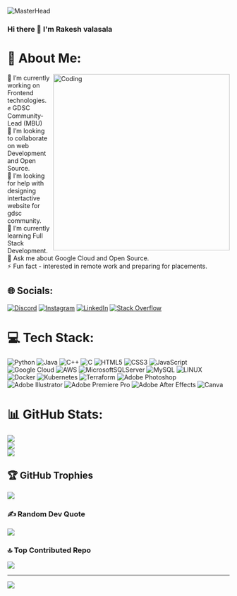 ![MasterHead](https://indoanalytica.com/static/images/bannerr.gif)


### Hi there 👋 I'm Rakesh valasala

# 💫 About Me:
<img align="right" alt="Coding" width="400" src="https://cdn.dribbble.com/users/410907/screenshots/2044702/wasting_time.gif">
🔭 I’m currently working on Frontend technologies.<br>✊ GDSC  Community-Lead (MBU)<br>👯 I’m looking to collaborate on web Development and Open Source.<br>🤝 I’m looking for help with designing intertactive website for gdsc community.<br>🌱 I’m currently learning Full Stack Development.<br>💬 Ask me about Google Cloud and Open Source.<br>⚡ Fun fact - interested in remote work and preparing for placements.


## 🌐 Socials:
[![Discord](https://img.shields.io/badge/Discord-%237289DA.svg?logo=discord&logoColor=white)](https://discord.gg/rakesh_valasala) [![Instagram](https://img.shields.io/badge/Instagram-%23E4405F.svg?logo=Instagram&logoColor=white)](https://instagram.com/rakesh_valasala) [![LinkedIn](https://img.shields.io/badge/LinkedIn-%230077B5.svg?logo=linkedin&logoColor=white)](https://linkedin.com/in/valasalarakesh) [![Stack Overflow](https://img.shields.io/badge/-Stackoverflow-FE7A16?logo=stack-overflow&logoColor=white)](https://stackoverflow.com/users/19172148) 

# 💻 Tech Stack:
![Python](https://img.shields.io/badge/python-3670A0?style=for-the-badge&logo=python&logoColor=ffdd54) ![Java](https://img.shields.io/badge/java-%23ED8B00.svg?style=for-the-badge&logo=java&logoColor=white) ![C++](https://img.shields.io/badge/c++-%2300599C.svg?style=for-the-badge&logo=c%2B%2B&logoColor=white) ![C](https://img.shields.io/badge/c-%2300599C.svg?style=for-the-badge&logo=c&logoColor=white) ![HTML5](https://img.shields.io/badge/html5-%23E34F26.svg?style=for-the-badge&logo=html5&logoColor=white) ![CSS3](https://img.shields.io/badge/css3-%231572B6.svg?style=for-the-badge&logo=css3&logoColor=white) ![JavaScript](https://img.shields.io/badge/javascript-%23323330.svg?style=for-the-badge&logo=javascript&logoColor=%23F7DF1E)  ![Google Cloud](https://img.shields.io/badge/Google%20Cloud-%234285F4.svg?style=for-the-badge&logo=google-cloud&logoColor=white) ![AWS](https://img.shields.io/badge/AWS-%23FF9900.svg?style=for-the-badge&logo=amazon-aws&logoColor=white)  ![MicrosoftSQLServer](https://img.shields.io/badge/Microsoft%20SQL%20Sever-CC2927?style=for-the-badge&logo=microsoft%20sql%20server&logoColor=white) ![MySQL](https://img.shields.io/badge/mysql-%2300f.svg?style=for-the-badge&logo=mysql&logoColor=white)  ![LINUX](https://img.shields.io/badge/Linux-FCC624?style=for-the-badge&logo=linux&logoColor=black) ![Docker](https://img.shields.io/badge/docker-%230db7ed.svg?style=for-the-badge&logo=docker&logoColor=white) ![Kubernetes](https://img.shields.io/badge/kubernetes-%23326ce5.svg?style=for-the-badge&logo=kubernetes&logoColor=white) ![Terraform](https://img.shields.io/badge/terraform-%235835CC.svg?style=for-the-badge&logo=terraform&logoColor=white) ![Adobe Photoshop](https://img.shields.io/badge/adobephotoshop-%2331A8FF.svg?style=for-the-badge&logo=adobephotoshop&logoColor=white) ![Adobe Illustrator](https://img.shields.io/badge/adobeillustrator-%23FF9A00.svg?style=for-the-badge&logo=adobeillustrator&logoColor=white) ![Adobe Premiere Pro](https://img.shields.io/badge/Adobe%20Premiere%20Pro-9999FF.svg?style=for-the-badge&logo=Adobe%20Premiere%20Pro&logoColor=white) ![Adobe After Effects](https://img.shields.io/badge/Adobe%20After%20Effects-9999FF.svg?style=for-the-badge&logo=Adobe%20After%20Effects&logoColor=white) ![Canva](https://img.shields.io/badge/Canva-%2300C4CC.svg?style=for-the-badge&logo=Canva&logoColor=white)
# 📊 GitHub Stats:
![](https://github-readme-stats.vercel.app/api?username=VALASALARAKESH&theme=vue-dark&hide_border=false&include_all_commits=true&count_private=true)<br/>
![](https://github-readme-streak-stats.herokuapp.com/?user=VALASALARAKESH&theme=vue-dark&hide_border=false)<br/>
![](https://github-readme-stats.vercel.app/api/top-langs/?username=VALASALARAKESH&theme=vue-dark&hide_border=false&include_all_commits=true&count_private=true&layout=compact)

## 🏆 GitHub Trophies
![](https://github-profile-trophy.vercel.app/?username=VALASALARAKESH&theme=buddhism&no-frame=false&no-bg=false&margin-w=4)

### ✍️ Random Dev Quote
![](https://quotes-github-readme.vercel.app/api?type=horizontal&theme=dark)

### 🔝 Top Contributed Repo
![](https://github-contributor-stats.vercel.app/api?username=VALASALARAKESH&limit=5&theme=nord&combine_all_yearly_contributions=true)

---
[![](https://visitcount.itsvg.in/api?id=VALASALARAKESH&icon=0&color=9)](https://visitcount.itsvg.in)

<!-- Proudly created with GPRM ( https://gprm.itsvg.in ) -->
